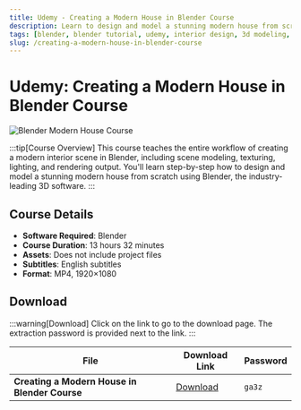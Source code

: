 ```yaml
---
title: Udemy - Creating a Modern House in Blender Course
description: Learn to design and model a stunning modern house from scratch using Blender. This comprehensive course covers modeling, texturing, lighting, and rendering.
tags: [blender, blender tutorial, udemy, interior design, 3d modeling, 3d rendering, architectural visualization, blender course]
slug: /creating-a-modern-house-in-blender-course
---
```


# Udemy: Creating a Modern House in Blender Course

![Blender Modern House Course](https://www.gfxcamp.com/wp-content/uploads/2025/09/Udemy-Creating-a-Modern-House-In-Blender-Course.jpg)

:::tip[Course Overview]
This course teaches the entire workflow of creating a modern interior scene in Blender, including scene modeling, texturing, lighting, and rendering output. You'll learn step-by-step how to design and model a stunning modern house from scratch using Blender, the industry-leading 3D software.
:::

## Course Details

- **Software Required**: Blender
- **Course Duration**: 13 hours 32 minutes
- **Assets**: Does not include project files
- **Subtitles**: English subtitles
- **Format**: MP4, 1920×1080

## Download

:::warning[Download]
Click on the link to go to the download page. The extraction password is provided next to the link.
:::

| File | Download Link | Password |
|------|---------------|----------|
| **Creating a Modern House in Blender Course** | [Download](https://pan.baidu.com/s/1KIvwJgZjzhA-rzUXAbstWA?pwd=ga3z) | `ga3z` |

